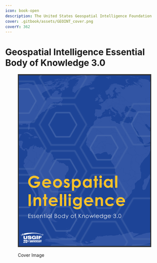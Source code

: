 ```yaml
---
icon: book-open
description: The United States Geospatial Intelligence Foundation
cover: .gitbook/assets/GEOINT_cover.png
coverY: 362
---
```


# Geospatial Intelligence Essential Body of Knowledge 3.0



<figure><img src=".gitbook/assets/GEOINT_cover.png" alt=""><figcaption><p>Cover Image</p></figcaption></figure>
